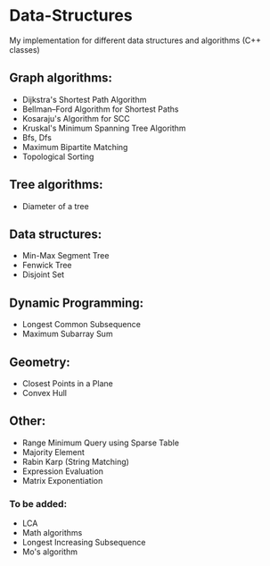 # Data-Structures
My implementation for different data structures and algorithms (C++ classes)

## Graph algorithms:
* Dijkstra's Shortest Path Algorithm
* Bellman–Ford Algorithm for Shortest Paths
* Kosaraju's Algorithm for SCC
* Kruskal's Minimum Spanning Tree Algorithm
* Bfs, Dfs
* Maximum Bipartite Matching
* Topological Sorting

## Tree algorithms:
* Diameter of a tree

## Data structures:
* Min-Max Segment Tree
* Fenwick Tree
* Disjoint Set

## Dynamic Programming:
* Longest Common Subsequence
* Maximum Subarray Sum

## Geometry:
* Closest Points in a Plane
* Convex Hull

## Other:
* Range Minimum Query using Sparse Table
* Majority Element
* Rabin Karp (String Matching)
* Expression Evaluation
* Matrix Exponentiation

### To be added:
* LCA 
* Math algorithms
* Longest Increasing Subsequence
* Mo's algorithm 
